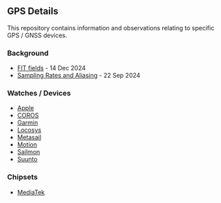 ## GPS Details

This repository contains information and observations relating to specific GPS / GNSS devices.



### Background

- [FIT fields](general/fit/README.md) - 14 Dec 2024
- [Sampling Rates and Aliasing](general/aliasing/README.md) - 22 Sep 2024



### Watches / Devices

- [Apple](devices/apple/README.md)
- [COROS](devices/coros/README.md)
- [Garmin](devices/garmin/README.md)
- [Locosys](devices/locosys/README.md)
- [Metasail](devices/metasail/README.md)
- [Motion](devices/motion/README.md)
- [Sailmon](sailmon/README.md)
- [Suunto](devices/suunto/README.md)



### Chipsets

- [MediaTek](chipsets/mediatek/README.md)